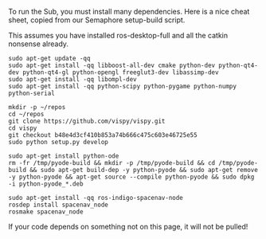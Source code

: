 To run the Sub, you must install many dependencies. Here is a nice cheat sheet, copied from our Semaphore setup-build script.

This assumes you have installed ros-desktop-full and all the catkin nonsense already.

```
sudo apt-get update -qq
sudo apt-get install -qq libboost-all-dev cmake python-dev python-qt4-dev python-qt4-gl python-opengl freeglut3-dev libassimp-dev
sudo apt-get install -qq libompl-dev
sudo apt-get install -qq python-scipy python-pygame python-numpy python-serial

mkdir -p ~/repos
cd ~/repos
git clone https://github.com/vispy/vispy.git
cd vispy
git checkout b48e4d3cf410b853a74b666c475c603e46725e55
sudo python setup.py develop

sudo apt-get install python-ode
rm -fr /tmp/pyode-build && mkdir -p /tmp/pyode-build && cd /tmp/pyode-build && sudo apt-get build-dep -y python-pyode && sudo apt-get remove -y python-pyode && apt-get source --compile python-pyode && sudo dpkg -i python-pyode_*.deb

sudo apt-get install -qq ros-indigo-spacenav-node
rosdep install spacenav_node
rosmake spacenav_node

```


If your code depends on something not on this page, it will not be pulled!
